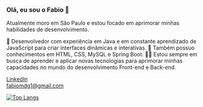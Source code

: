 ### Olá, eu sou o Fabio 👋
Atualmente moro em São Paulo e estou focado em aprimorar minhas habilidades de desenvolvimento.

💼 Desenvolvedor com experiência em Java e em constante aprendizado de JavaScript para criar interfaces dinâmicas e interativas.
🌱 Também possuo conhecimentos em HTML, CSS, MySQL e Spring Boot.
👨‍💻 Estou sempre em busca de aprender e aplicar novas tecnologias para aprimorar minhas capacidades no mundo do desenvolvimento Front-end e Back-end.

<a href="https://www.linkedin.com/in/fabiomdg1/" rel="nofollow">LinkedIn</a><br>
<a href="mailto:fabiomdg1@gmail.com">fabiomdg1@gmail.com</a>

[![Top Langs](https://github-readme-stats.vercel.app/api/top-langs/?username=fabiomdg1&layout=compact&theme=holi )](https://github.com/anuraghazra/github-readme-stats)

<!--
![Anurag's GitHub stats](https://github-readme-stats.vercel.app/api?username=fabiomdg1&show_icons=true&theme=holi)

**fabiomdg1/fabiomdg1** is a ✨ _special_ ✨ repository because its `README.md` (this file) appears on your GitHub profile.

Here are some ideas to get you started:

- 🔭 I’m currently working on ...
- 🌱 I’m currently learning ...
- 👯 I’m looking to collaborate on ...
- 🤔 I’m looking for help with ...
- 💬 Ask me about ...
- 📫 How to reach me: ...
- 😄 Pronouns: ...
- ⚡ Fun fact: ...
-->

